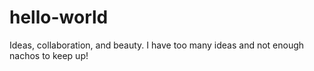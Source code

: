 # hello-world
Ideas, collaboration, and beauty.
I have too many ideas and not enough nachos to keep up!
